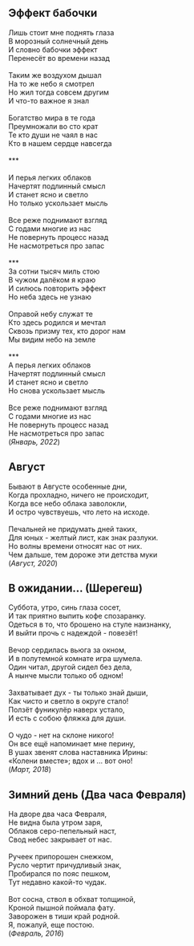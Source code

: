 ## Эффект бабочки

Лишь стоит мне поднять глаза\
В морозный солнечный день\
И словно бабочки эффект\
Перенесёт во времени назад\
\
Таким же воздухом дышал\
На то же небо я смотрел\
Но жил тогда совсем другим\
И что-то важное я знал\
\
Богатство мира в те года\
Преумножали во сто крат\
Те кто души не чаял в нас\
Кто в нашем сердце навсегда\
\
\*\*\*\
\
И перья легких облаков\
Начертят подлинный смысл\
И станет ясно и светло\
Но только ускользает мысль\
\
Все реже поднимают взгляд\
С годами многие из нас\
Не повернуть процесс назад\
Не насмотреться про запас\
\
\*\*\*\
За сотни тысяч миль стою\
В чужом далёком я краю\
И силюсь повторить эффект\
Но неба здесь не узнаю\
\
Оправой небу служат те\
Кто здесь родился и мечтал\
Сквозь призму тех, кто дорог нам\
Мы видим небо на земле\
\
\*\*\*\
А перья легких облаков\
Начертят подлинный смысл\
И станет ясно и светло\
Но снова ускользает мысль\
\
Все реже поднимают взгляд\
С годами многие из нас\
Не повернуть процесс назад\
Не насмотреться про запас\
           (*Январь, 2022*)

## Август
Бывают в Августе особенные дни,\
Когда прохладно,  ничего не происходит,\
Когда все небо облака заволокли,\
И остро чувствуешь, что лето на исходе.\
\
Печальней не придумать дней таких,\
Для юных - желтый лист, как знак разлуки.\
Но волны времени относят нас от них.\
Чем дальше, тем дороже эти детства муки\
                (*Август, 2020*)

## В ожидании... (Шерегеш)

Суббота, утро, синь глаза сосет,\
И так приятно выпить кофе спозаранку.\
Одеться в то, что брошено на стуле наизнанку,\
И выйти прочь с надеждой - повезёт!\
\
Вечор сердилась вьюга за окном,\
И в полутемной комнате игра шумела.\
Один читал, другой сидел без дела,\
А нынче мысли только об одном!\
\
Захватывает дух - ты только знай дыши,\
Как чисто и светло в округе стало!\
Ползёт фуникулёр наверх устало,\
И есть с собою фляжка для души.\
\
О чудо - нет на склоне никого!\
Он все ещё напоминает мне перину,\
В ушах звенят слова наставника Ирины:\
«Колени вместе»; вдох и ... вот оно!\
                (*Март, 2018*)

## Зимний день (Два часа Февраля)

На дворе два часа Февраля,\
Не видна была утром заря,\
Облаков серо-пепельный наст,\
Свод небес закрывает от нас.\
\
Ручеек припорошен снежком,\
Русло чертит причудливый знак,\
Пробирался по пояс пешком,\
Тут недавно какой-то чудак.\
\
Вот сосна, ствол в обхват толщиной,\
Кроной пышной поймала фату.\
Заворожен в тиши край родной.\
Я, пожалуй, еще постою.\
                (*Февраль, 2016*)
